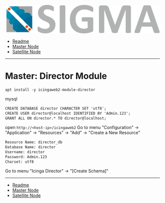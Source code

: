 ![Sigma Telecom](/docs/logo-sigma.svg)

- [Readme](/readme.md)
- [Master Node](/docs/setup_master_debian.md)
- [Satellite Node](/docs/setup_satellite_debian.md)

---

# Master: Director Module

```
apt install -y icingaweb2-module-director
```

mysql

```
CREATE DATABASE director CHARACTER SET 'utf8';
CREATE USER director@localhost IDENTIFIED BY 'Admin.123';
GRANT ALL ON director.* TO director@localhost;
```

open `http://<host-ip>/icingaweb2`
Go to menu "Configuration" -> "Application" -> "Resources" -> "Add" -> "Create a New Resource"

```
Resource Name: director_db
Database Name: director
Username: director
Password: Admin.123
Charset: utf8
```

Go to menu "Icinga Director" -> "[Create Schema]"

---

- [Readme](/readme.md)
- [Master Node](/docs/setup_master_debian.md)
- [Satellite Node](/docs/setup_satellite_debian.md)
